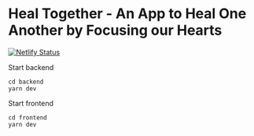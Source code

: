 # Heal Together - An App to Heal One Another by Focusing our Hearts

[![Netlify Status](https://api.netlify.com/api/v1/badges/66d560b0-3144-454a-ab4b-fdd91c10e4f8/deploy-status)](https://app.netlify.com/sites/fantastic-parfait-6db553/deploys)

Start backend

```
cd backend
yarn dev
```

Start frontend

```
cd frontend
yarn dev
```
